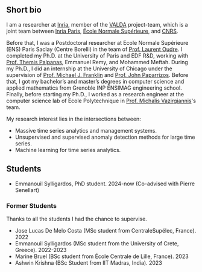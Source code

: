 ## Short bio

I am a researcher at [Inria](https://www.inria.fr), member of the [VALDA](https://team.inria.fr/valda/) project-team, which is a joint team between [Inria Paris](https://www.inria.fr/centre/paris), [École Normale Supérieure](https://www.ens.fr), and [CNRS](https://www.cnrs.fr). 

Before that, I was a Postdoctoral researcher at Ecole Normale Supérieure (ENS) Paris Saclay (Centre Borelli) in the team of [Prof. Laurent Oudre](http://www.laurentoudre.fr/). I completed my Ph.D. at the University of Paris and EDF R&D, working with [Prof. Themis Palpanas](http://helios.mi.parisdescartes.fr/~themisp/), Emmanuel Remy, and Mohammed Meftah. During my Ph.D., I did an internship at the University of Chicago under the supervision of [Prof. Michael J. Franklin](https://cs.uchicago.edu/people/michael-franklin/) and [Prof. John Paparrizos](https://www.paparrizos.org/). Before that, I got my bachelor’s and master’s degrees in computer science and applied mathematics from Grenoble INP ENSIMAG engineering school. Finally, before starting my Ph.D., I worked as a research engineer at the computer science lab of Ecole Polytechnique in [Prof. Michalis Vazirgiannis](http://www.lix.polytechnique.fr/Labo/Michalis.Vazirgiannis/)'s team.

My research interest lies in the intersections between:
-  Massive time series analytics and management systems. 
-  Unsupervised and supervised anomaly detection methods for large time series.
-  Machine learning for time series analytics.


## Students

- Emmanouil Sylligardos, PhD student. 2024-now (Co-advised with Pierre Senellart)

### Former Students

Thanks to all the students I had the chance to supervise.

- Jose Lucas De Melo Costa (MSc student from CentraleSupélec, France). 2022
- Emmanouil Sylligardos (MSc student from the University of Crete, Greece). 2022-2023
- Marine Bruel (BSc student from École Centrale de Lille, France). 2023
- Ashwin Krishna (BSc Student from IIT Madras, India). 2023
